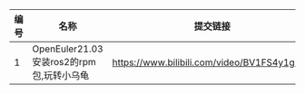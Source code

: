 | 编号 | 名称                                     | 提交链接                                    |
| ---- | ---------------------------------------- | ------------------------------------------- |
| 1    | OpenEuler21.03安装ros2的rpm包,玩转小乌龟 | https://www.bilibili.com/video/BV1FS4y1g74P |